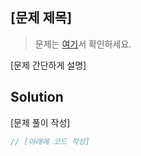 ## [문제 제목]
> 문제는 [여기](https://www.acmicpc.net/problem/2557)서 확인하세요.

[문제 간단하게 설명]

## Solution

[문제 풀이 작성]

```javascript
// [아래에 코드 작성]

```